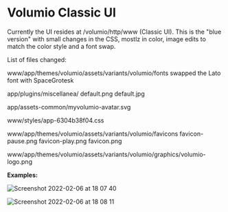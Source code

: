 # Volumio Classic UI

Currently the UI resides at /volumio/http/www (Classic UI). This is the "blue version" with small changes in the CSS, mostlz in color, image edits to match the color style and a font swap.

List of files changed:

www/app/themes/volumio/assets/variants/volumio/fonts swapped the Lato font with SpaceGrotesk

app/plugins/miscellanea/
  default.png
  default.jpg

app/assets-common/myvolumio-avatar.svg

www/styles/app-6304b38f04.css

www/app/themes/volumio/assets/variants/volumio/favicons
  favicon-pause.png
  favicon-play.png
  favicon.png

www/app/themes/volumio/assets/variants/volumio/graphics/volumio-logo.png



**Examples:**

![Screenshot 2022-02-06 at 18 07 40](https://user-images.githubusercontent.com/15832252/152692433-86ea20be-0bc3-4be3-b6f7-06e71a8c1d1e.png)


![Screenshot 2022-02-06 at 18 08 11](https://user-images.githubusercontent.com/15832252/152692429-3cad3118-4c33-45d1-b642-b2ddcb8e5413.png)
